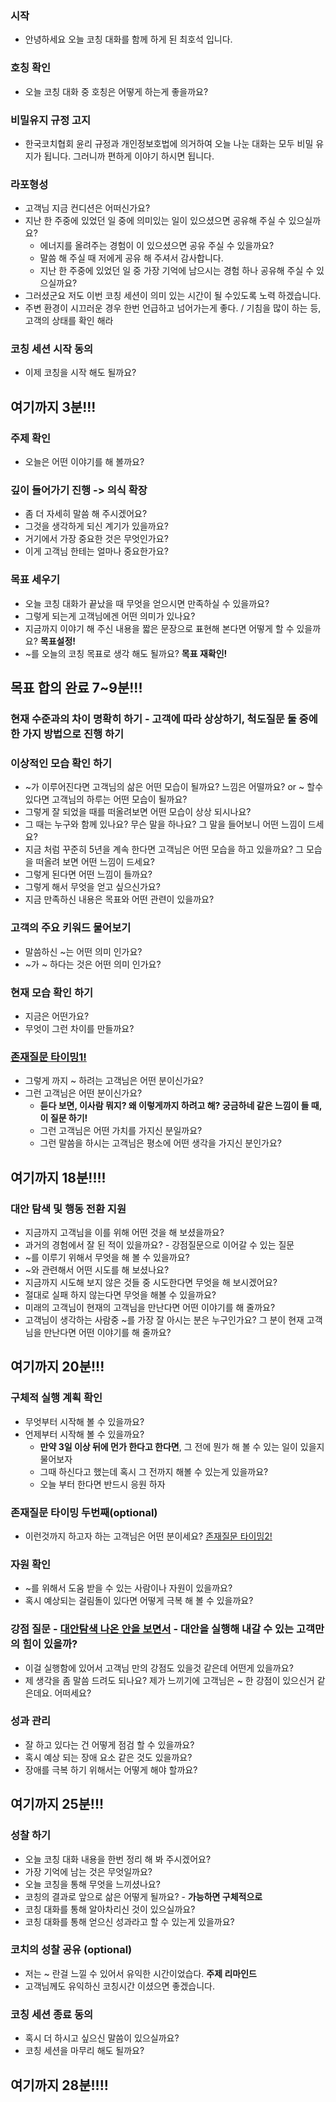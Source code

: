 ### 시작
* 안녕하세요 오늘 코칭 대화를 함께 하게 된 최호석 입니다.

### 호칭 확인
* 오늘 코칭 대화 중 호칭은 어떻게 하는게 좋을까요?

### 비밀유지 규정 고지
* 한국코치협회 윤리 규정과 개인정보호법에 의거하여 오늘 나눈 대화는 모두 비밀 유지가 됩니다. 그러니까 편하게 이야기 하시면 됩니다.

### 라포형성
* 고객님 지금 컨디션은 어떠신가요?
* 지난 한 주중에 있었던 일 중에 의미있는 일이 있으셨으면 공유해 주실 수 있으실까요?
  * 에너지를 올려주는 경험이 이 있으셨으면 공유 주실 수 있을까요?
  * 말씀 해 주실 때 저에게 공유 해 주셔서 감사합니다. 
  * 지난 한 주중에 있었던 일 중 가장 기억에 남으시는 경험 하나 공유해 주실 수 있으실까요?
* 그러셨군요 저도 이번 코칭 세션이 의미 있는 시간이 될 수있도록 노력 하겠습니다.
* 주변 환경이 시끄러운 경우 한번 언급하고 넘어가는게 좋다. / 기침을 많이 하는 등, 고객의 상태를 확인 해라

### 코칭 세션 시작 동의
* 이제 코칭을 시작 해도 될까요?

## 여기까지 3분!!!

### 주제 확인 
* 오늘은 어떤 이야기를 해 볼까요?

### 깊이 들어가기 진행 -> 의식 확장
* 좀 더 자세히 말씀 해 주시겠어요?
* 그것을 생각하게 되신 계기가 있을까요?
* 거기에서 가장 중요한 것은 무엇인가요?
* 이게 고객님 한테는 얼마나 중요한가요?

### 목표 세우기
* 오늘 코칭 대화가 끝났을 때 무엇을 얻으시면 만족하실 수 있을까요?
* 그렇게 되는게 고객님에겐 어떤 의미가 있나요?
* 지금까지 이야기 해 주신 내용을 짧은 문장으로 표현해 본다면 어떻게 할 수 있을까요? **목표설정!**
* ~를 오늘의 코칭 목표로 생각 해도 될까요? **목표 재확인!**

## 목표 합의 완료 7~9분!!!

### 현재 수준과의 차이 명확히 하기 - 고객에 따라 상상하기, 척도질문 둘 중에 한 가지 방법으로 진행 하기

### 이상적인 모습 확인 하기
* ~가 이루어진다면 고객님의 삶은 어떤 모습이 될까요? 느낌은 어떨까요? or ~ 할수 있다면 고객님의 하루는 어떤 모습이 될까요?
* 그렇게 잘 되었을 때를 떠올려보면 어떤 모습이 상상 되시나요?
* 그 때는 누구와 함께 있나요? 무슨 말을 하나요? 그 말을 들어보니 어떤 느낌이 드세요?
* 지금 처럼 꾸준히 5년을 계속 한다면 고객님은 어떤 모습을 하고 있을까요? 그 모습을 떠올려 보면 어떤 느낌이 드세요?
* 그렇게 된다면 어떤 느낌이 들까요?
* 그렇게 해서 무엇을 얻고 싶으신가요?
* 지금 만족하신 내용은 목표와 어떤 관련이 있을까요?
  
### 고객의 주요 키워드 물어보기
* 말씀하신 ~는 어떤 의미 인가요?
* ~가 ~ 하다는 것은 어떤 의미 인가요?

### 현재 모습 확인 하기
* 지금은 어떤가요?
* 무엇이 그런 차이를 만들까요?
 
###  [존재질문 타이밍1!]()
* 그렇게 까지 ~ 하려는 고객님은 어떤 분이신가요?
* 그런 고객님은 어떤 분이신가요?
  * **듣다 보면, 이사람 뭐지? 왜 이렇게까지 하려고 해? 궁금하네 같은 느낌이 들 때, 이 질문 하기!**
  * 그런 고객님은 어떤 가치를 가지신 분일까요?
  * 그런 말씀을 하시는 고객님은 평소에 어떤 생각을 가지신 분인가요?
  
## 여기까지 18분!!!!

### 대안 탐색 및 행동 전환 지원
* 지금까지 고객님을 이를 위해 어떤 것을 해 보셨을까요?
* 과거의 경험에서 잘 된 적이 있을까요? - 강점질문으로 이어갈 수 있는 질문
* ~를 이루기 위해서 무엇을 해 볼 수 있을까요?
* ~와 관련해서 어떤 시도를 해 보셨나요?
* 지금까지 시도해 보지 않은 것들 중 시도한다면 무엇을 해 보시겠어요?
* 절대로 실패 하지 않는다면 무엇을 해볼 수 있을까요?
* 미래의 고객님이 현재의 고객님을 만난다면 어떤 이야기를 해 줄까요?
* 고객님이 생각하는 사람중 ~를 가장 잘 아시는 분은 누구인가요? 그 분이 현재 고객님을 만난다면 어떤 이야기를 해 줄까요?

## 여기까지 20분!!!

### 구체적 실행 계획 확인
* 무엇부터 시작해 볼 수 있을까요?
* 언제부터 시작해 볼 수 있을까요?
  * **만약 3일 이상 뒤에 먼가 한다고 한다면**, 그 전에 뭔가 해 볼 수 있는 일이 있을지 물어보자
  * 그때 하신다고 했는데 혹시 그 전까지 해볼 수 있는게 있을까요?
  * 오늘 부터 한다면 반드시 응원 하자 

### 존재질문 타이밍 두번째(optional)
* 이런것까지 하고자 하는 고객님은 어떤 분이세요? [존재질문 타이밍2!]()

### 자원 확인
* ~를 위해서 도움 받을 수 있는 사람이나 자원이 있을까요?
* 혹시 예상되는 걸림돌이 있다면 어떻게 극복 해 볼 수 있을까요?

### 강점 질문 - [대안탐색 나온 안을 보면서]() - 대안을 실행해 내갈 수 있는 고객만의 힘이 있을까?
* 이걸 실행함에 있어서 고객님 만의 강점도 있을것 같은데 어떤게 있을까요?
* 제 생각을 좀 말씀 드려도 되나요? 제가 느끼기에 고객님은 ~ 한 강점이 있으신거 같은데요. 어떠세요?

### 성과 관리
* 잘 하고 있다는 건 어떻게 점검 할 수 있을까요?
* 혹시 예상 되는 장애 요소 같은 것도 있을까요? 
* 장애를 극복 하기 위해서는 어떻게 해야 할까요?

## 여기까지 25분!!!

### 성찰 하기
* 오늘 코칭 대화 내용을 한번 정리 해 봐 주시겠어요?
* 가장 기억에 남는 것은 무엇일까요?
* 오늘 코칭을 통해 무엇을 느끼셨나요?
* 코칭의 결과로 앞으로 삶은 어떻게 될까요? - **가능하면 구체적으로**
* 코칭 대화를 통해 알아차리신 것이 있으실까요?
* 코칭 대화를 통해 얻으신 성과라고 할 수 있는게 있을까요?

### 코치의 성찰 공유 (optional)
* 저는 ~ 란걸 느낄 수 있어서 유익한 시간이었습다. **주제 리마인드**
* 고객님께도 유익하신 코칭시간 이셨으면 좋겠습니다.

### 코칭 세션 종료 동의
* 혹시 더 하시고 싶으신 말씀이 있으실까요?
* 코칭 세션을 마무리 해도 될까요?

## 여기까지 28분!!!!



